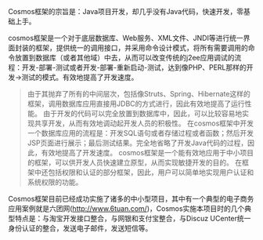 Cosmos框架的宗旨是：Java项目开发，却几乎没有Java代码，快速开发，零基础上手。

cosmos框架是一个对于底层数据库、Web服务、XML文件、JNDI等进行统一界面封装的框架，提供统一的调用接口，并采用命令设计模式，将所有需要调用的命令放置到数据库（或者其他域）中去，从而可以改变传统的j2ee应用调试的流程：开发-部署-测试或者开发-部署-重新启动-测试，达到像PHP、PERL那样的开发->测试的模式。有效地提高了开发速度。
> 由于其抛弃了所有的中间层次，包括像Struts、Spring、Hibernate这样的框架，调用数据库应用直接用JDBC的方式进行，因此有效地提高了运行性能。
> 由于开发的代码可以完全放置到数据库中，因此，可以比较容易地实现共享开发，从而有效地调动起开发人员的积极性。
> 在cosmos框架中开发一个数据库应用的流程是：开发SQL语句或者存储过程或者函数；然后开发JSP页面进行展示；最后测试结果。完全地省略了开发Java代码的过程，因此，有效地提高了开发速度。
> cosmos框架是一个能有效地应用于中小项目的框架，可以供开发人员快速建立原型，从而实现敏捷开发的目的。
> 在框架中还包括权限和认证的部分框架，因此，用户可以简单地实现用户认证和系统权限的功能。

Cosmos框架目前已经成功实施了诸多的中小型项目，其中有一个典型的电子商务应用案例就是六团网(<a href='http://www.6tuan.com/'><a href='http://www.6tuan.com/'>http://www.6tuan.com/</a></a>)，Cosmos实施本项目时的几个典型特点是：与淘宝开发接口整合，与网银和支付宝整合，与Discuz UCenter统一身份认证的整合，发送电子邮件，发送短信等。